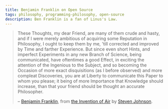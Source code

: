 ```yaml
---
title: Benjamin Franklin on Open Source
tags: philosophy, programming-philosophy, open-source
description: Ben Franklin is a fan of Linus's Law.
---
```


> These Thoughts, my dear Friend, are many of them crude and hasty, and if
> I were  merely ambitious of acquiring some Reputation in Philosophy, I
> ought to keep them by me, 'till corrected and improved by Time and farther
> Experience. But since even short Hints, and imperfect Experiments in any
> new Branch of Science, being communicated, have oftentimes a good Effect,
> in exciting the attention of the Ingenious to the Subject, and so becoming
> the Occasion of more exact disquisitions (as I before observed) and more
> compleat Discoveries, you are at Liberty to communicate this Paper to whom
> you please; it being of more Importance that Knowledge should increase,
> than that your friend should be thought an accurate Philosopher.
>
> – [Benjamin Franklin](https://en.wikipedia.org/wiki/Benjamin_Franklin),
>      from [the Invention of Air](http://www.amazon.com/dp/1594488525/) by
>      [Steven Johnson](https://en.wikipedia.org/wiki/Steven_Johnson_%28author%29).
